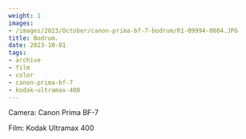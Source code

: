 ```yaml
---
weight: 1
images:
- /images/2023/October/canon-prima-bf-7-bodrum/R1-09994-0004.JPG
title: Bodrum.
date: 2023-10-01
tags:
- archive
- film
- color
- canon-prima-bf-7
- kodak-ultramax-400
---
```


Camera: Canon Prima BF-7

Film: Kodak Ultramax 400

